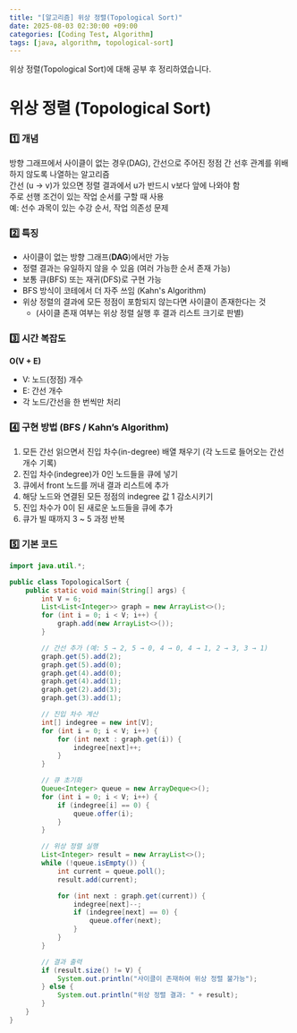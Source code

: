```yaml
---
title: "[알고리즘] 위상 정렬(Topological Sort)"
date: 2025-08-03 02:30:00 +09:00
categories: [Coding Test, Algorithm]
tags: [java, algorithm, topological-sort]
---
```


위상 정렬(Topological Sort)에 대해 공부 후 정리하였습니다.

# 위상 정렬 (Topological Sort)

### 1️⃣ 개념

방향 그래프에서 사이클이 없는 경우(DAG), 간선으로 주어진 정점 간 선후 관계를 위배하지 않도록 나열하는 알고리즘 <br />
간선 (u → v)가 있으면 정렬 결과에서 u가 반드시 v보다 앞에 나와야 함 <br />
주로 선행 조건이 있는 작업 순서를 구할 때 사용 <br />
예: 선수 과목이 있는 수강 순서, 작업 의존성 문제

### 2️⃣ 특징

- 사이클이 없는 방향 그래프(**DAG**)에서만 가능
- 정렬 결과는 유일하지 않을 수 있음 (여러 가능한 순서 존재 가능)
- 보통 큐(BFS) 또는 재귀(DFS)로 구현 가능
- BFS 방식이 코테에서 더 자주 쓰임 (Kahn's Algorithm)
- 위상 정렬의 결과에 모든 정점이 포함되지 않는다면 사이클이 존재한다는 것
  - (사이클 존재 여부는 위상 정렬 실행 후 결과 리스트 크기로 판별)

### 3️⃣ 시간 복잡도

**O(V + E)**

- V: 노드(정점) 개수
- E: 간선 개수
- 각 노드/간선을 한 번씩만 처리

### 4️⃣ 구현 방법 (BFS / Kahn’s Algorithm)

1. 모든 간선 읽으면서 진입 차수(in-degree) 배열 채우기 (각 노드로 들어오는 간선 개수 기록)
2. 진입 차수(indegree)가 0인 노드들을 큐에 넣기
3. 큐에서 front 노드를 꺼내 결과 리스트에 추가
4. 해당 노드와 연결된 모든 정점의 indegree 값 1 감소시키기
5. 진입 차수가 0이 된 새로운 노드들을 큐에 추가
6. 큐가 빌 때까지 3 ~ 5 과정 반복

### 5️⃣ 기본 코드

```java
import java.util.*;

public class TopologicalSort {
    public static void main(String[] args) {
        int V = 6;
        List<List<Integer>> graph = new ArrayList<>();
        for (int i = 0; i < V; i++) {
            graph.add(new ArrayList<>());
        }

        // 간선 추가 (예: 5 → 2, 5 → 0, 4 → 0, 4 → 1, 2 → 3, 3 → 1)
        graph.get(5).add(2);
        graph.get(5).add(0);
        graph.get(4).add(0);
        graph.get(4).add(1);
        graph.get(2).add(3);
        graph.get(3).add(1);

        // 진입 차수 계산
        int[] indegree = new int[V];
        for (int i = 0; i < V; i++) {
            for (int next : graph.get(i)) {
                indegree[next]++;
            }
        }

        // 큐 초기화
        Queue<Integer> queue = new ArrayDeque<>();
        for (int i = 0; i < V; i++) {
            if (indegree[i] == 0) {
                queue.offer(i);
            }
        }

        // 위상 정렬 실행
        List<Integer> result = new ArrayList<>();
        while (!queue.isEmpty()) {
            int current = queue.poll();
            result.add(current);

            for (int next : graph.get(current)) {
                indegree[next]--;
                if (indegree[next] == 0) {
                    queue.offer(next);
                }
            }
        }

        // 결과 출력
        if (result.size() != V) {
            System.out.println("사이클이 존재하여 위상 정렬 불가능");
        } else {
            System.out.println("위상 정렬 결과: " + result);
        }
    }
}
```
